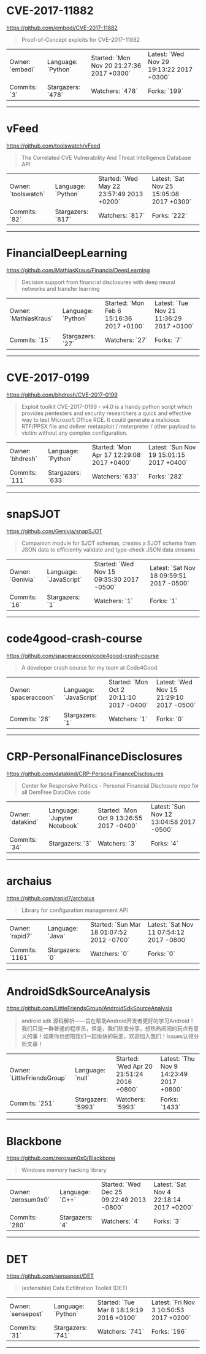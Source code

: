# CVE-2017-11882

https://github.com/embedi/CVE-2017-11882
<blockquote>
Proof-of-Concept exploits for CVE-2017-11882
</blockquote>

<table>
<tr><td>Owner: `embedi`</td>
    <td>Language: `Python`</td>
    <td>Started: `Mon Nov 20 21:27:36 2017 +0300`</td>
    <td>Latest: `Wed Nov 29 19:13:22 2017 +0300`</td></tr>
<tr><td>Commits: `3`</td>
    <td>Stargazers: `478`</td>
    <td>Watchers: `478`</td>
    <td>Forks: `199`</td></tr>
</table>

---

# vFeed

https://github.com/toolswatch/vFeed
<blockquote>
The Correlated CVE Vulnerability And Threat Intelligence Database API
</blockquote>

<table>
<tr><td>Owner: `toolswatch`</td>
    <td>Language: `Python`</td>
    <td>Started: `Wed May 22 23:57:49 2013 +0200`</td>
    <td>Latest: `Sat Nov 25 15:05:08 2017 +0300`</td></tr>
<tr><td>Commits: `82`</td>
    <td>Stargazers: `817`</td>
    <td>Watchers: `817`</td>
    <td>Forks: `222`</td></tr>
</table>

---

# FinancialDeepLearning

https://github.com/MathiasKraus/FinancialDeepLearning
<blockquote>
Decision support from financial disclosures with deep neural networks and transfer learning
</blockquote>

<table>
<tr><td>Owner: `MathiasKraus`</td>
    <td>Language: `Python`</td>
    <td>Started: `Mon Feb 6 15:16:36 2017 +0100`</td>
    <td>Latest: `Tue Nov 21 11:36:29 2017 +0100`</td></tr>
<tr><td>Commits: `15`</td>
    <td>Stargazers: `27`</td>
    <td>Watchers: `27`</td>
    <td>Forks: `7`</td></tr>
</table>

---

# CVE-2017-0199

https://github.com/bhdresh/CVE-2017-0199
<blockquote>
Exploit toolkit CVE-2017-0199 - v4.0 is a handy python script which provides pentesters and security researchers a quick and effective way to test Microsoft Office RCE. It could generate a malicious RTF/PPSX file and deliver metasploit / meterpreter / other payload to victim without any complex configuration.
</blockquote>

<table>
<tr><td>Owner: `bhdresh`</td>
    <td>Language: `Python`</td>
    <td>Started: `Mon Apr 17 12:29:08 2017 +0400`</td>
    <td>Latest: `Sun Nov 19 15:01:15 2017 +0400`</td></tr>
<tr><td>Commits: `111`</td>
    <td>Stargazers: `633`</td>
    <td>Watchers: `633`</td>
    <td>Forks: `282`</td></tr>
</table>

---

# snapSJOT

https://github.com/Genivia/snapSJOT
<blockquote>
Companion module for SJOT schemas, creates a SJOT schema from JSON data to efficiently validate and type-check JSON data streams
</blockquote>

<table>
<tr><td>Owner: `Genivia`</td>
    <td>Language: `JavaScript`</td>
    <td>Started: `Wed Nov 15 09:35:30 2017 -0500`</td>
    <td>Latest: `Sat Nov 18 09:59:51 2017 -0500`</td></tr>
<tr><td>Commits: `16`</td>
    <td>Stargazers: `1`</td>
    <td>Watchers: `1`</td>
    <td>Forks: `1`</td></tr>
</table>

---

# code4good-crash-course

https://github.com/spaceraccoon/code4good-crash-course
<blockquote>
A developer crash course for my team at Code4Good.
</blockquote>

<table>
<tr><td>Owner: `spaceraccoon`</td>
    <td>Language: `JavaScript`</td>
    <td>Started: `Mon Oct 2 20:11:10 2017 -0400`</td>
    <td>Latest: `Wed Nov 15 21:29:10 2017 -0500`</td></tr>
<tr><td>Commits: `28`</td>
    <td>Stargazers: `1`</td>
    <td>Watchers: `1`</td>
    <td>Forks: `0`</td></tr>
</table>

---

# CRP-PersonalFinanceDisclosures

https://github.com/datakind/CRP-PersonalFinanceDisclosures
<blockquote>
Center for Responsive Politics - Personal Financial Disclosure repo for all DemFree DataDive code
</blockquote>

<table>
<tr><td>Owner: `datakind`</td>
    <td>Language: `Jupyter Notebook`</td>
    <td>Started: `Mon Oct 9 13:26:55 2017 -0400`</td>
    <td>Latest: `Sun Nov 12 13:04:58 2017 -0500`</td></tr>
<tr><td>Commits: `34`</td>
    <td>Stargazers: `3`</td>
    <td>Watchers: `3`</td>
    <td>Forks: `4`</td></tr>
</table>

---

# archaius

https://github.com/rapid7/archaius
<blockquote>
Library for configuration management API
</blockquote>

<table>
<tr><td>Owner: `rapid7`</td>
    <td>Language: `Java`</td>
    <td>Started: `Sun Mar 18 01:07:52 2012 -0700`</td>
    <td>Latest: `Sat Nov 11 07:54:12 2017 -0800`</td></tr>
<tr><td>Commits: `1161`</td>
    <td>Stargazers: `0`</td>
    <td>Watchers: `0`</td>
    <td>Forks: `0`</td></tr>
</table>

---

# AndroidSdkSourceAnalysis

https://github.com/LittleFriendsGroup/AndroidSdkSourceAnalysis
<blockquote>
android sdk 源码解析——旨在帮助Android开发者更好的学习Android！我们只是一群普通的程序员，但是，我们热爱分享，想热热闹闹的玩点有意义的事！如果你也想陪我们一起愉快的玩耍，欢迎加入我们！Issues认领分析文章！
</blockquote>

<table>
<tr><td>Owner: `LittleFriendsGroup`</td>
    <td>Language: `null`</td>
    <td>Started: `Wed Apr 20 21:51:24 2016 +0800`</td>
    <td>Latest: `Thu Nov 9 14:23:49 2017 +0800`</td></tr>
<tr><td>Commits: `251`</td>
    <td>Stargazers: `5993`</td>
    <td>Watchers: `5993`</td>
    <td>Forks: `1433`</td></tr>
</table>

---

# Blackbone

https://github.com/zerosum0x0/Blackbone
<blockquote>
Windows memory hacking library
</blockquote>

<table>
<tr><td>Owner: `zerosum0x0`</td>
    <td>Language: `C++`</td>
    <td>Started: `Wed Dec 25 09:22:49 2013 -0800`</td>
    <td>Latest: `Sat Nov 4 22:18:14 2017 +0200`</td></tr>
<tr><td>Commits: `280`</td>
    <td>Stargazers: `4`</td>
    <td>Watchers: `4`</td>
    <td>Forks: `3`</td></tr>
</table>

---

# DET

https://github.com/sensepost/DET
<blockquote>
(extensible) Data Exfiltration Toolkit (DET)
</blockquote>

<table>
<tr><td>Owner: `sensepost`</td>
    <td>Language: `Python`</td>
    <td>Started: `Tue Mar 8 18:19:19 2016 +0100`</td>
    <td>Latest: `Fri Nov 3 10:50:53 2017 +0200`</td></tr>
<tr><td>Commits: `31`</td>
    <td>Stargazers: `741`</td>
    <td>Watchers: `741`</td>
    <td>Forks: `196`</td></tr>
</table>

---

